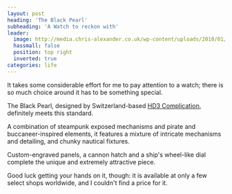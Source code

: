 ```yaml
---
layout: post
heading: 'The Black Pearl'
subheading: 'A Watch to reckon with'
leader:
  image: http://media.chris-alexander.co.uk/wp-content/uploads/2010/01/watch1.jpg
  hassmall: false
  position: top right
  inverted: true
categories: life
---
```


It takes some considerable effort for me to pay attention to a watch; there is so much choice around it has to be something special.

The Black Pearl, designed by Switzerland-based [HD3 Complication](http://web.archive.org/web/20100203202840/http://www.hd3complication.com/), definitely meets this standard.

A combination of steampunk exposed mechanisms and pirate and buccaneer-inspired elements, it features a mixture of intricate mechanisms and detailing, and chunky nautical fixtures.

Custom-engraved panels, a cannon hatch and a ship's wheel-like dial complete the unique and extremely attractive piece.

Good luck getting your hands on it, though: it is available at only a few select shops worldwide, and I couldn't find a price for it.

<!-- Replace missing image from http://media.chris-alexander.co.uk/wp-content/uploads/2010/01/watch1.jpg -->

<!-- Replace missing image from http://media.chris-alexander.co.uk/wp-content/uploads/2010/01/watch2.jpg -->

<!-- Replace missing image from http://media.chris-alexander.co.uk/wp-content/uploads/2010/01/watch3.jpg -->

<!-- Replace missing image from http://media.chris-alexander.co.uk/wp-content/uploads/2010/01/watch4.jpg -->

